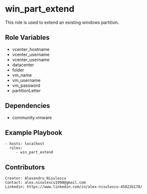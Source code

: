 win_part_extend
=========

This role is used to extend an existing windows partition.

Role Variables
--------------

  - vcenter_hostname
  - vcenter_username
  - vcenter_username
  - datacenter
  - folder
  - vm_name
  - vm_username
  - vm_password
  - partitionLetter

Dependencies
------------

 - community.vmware

Example Playbook
----------------

    - hosts: localhost
      roles:
         - win_part_extend

Contributors
----------------

    Creator: Alexandru Nișulescu
    Contact: alex.nisulescu1998@gmail.com
    Linkedin: https://www.linkedin.com/in/alex-nisulescu-45822b178/
